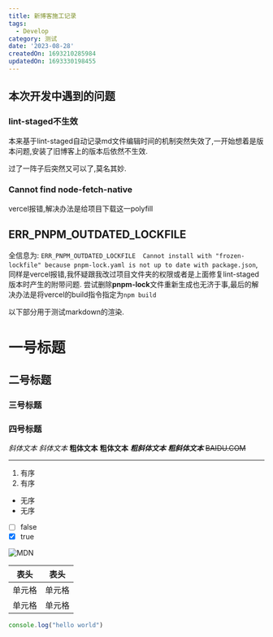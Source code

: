 ```yaml
---
title: 新博客施工记录
tags:
  - Develop
category: 测试
date: '2023-08-28'
createdOn: 1693210285984
updatedOn: 1693330198455
---
```


## 本次开发中遇到的问题
### lint-staged不生效
本来基于lint-staged自动记录md文件编辑时间的机制突然失效了,一开始想着是版本问题,安装了旧博客上的版本后依然不生效.

过了一阵子后突然又可以了,莫名其妙.

### Cannot find node-fetch-native
vercel报错,解决办法是给项目下载这一polyfill

## ERR_PNPM_OUTDATED_LOCKFILE
全信息为: `ERR_PNPM_OUTDATED_LOCKFILE  Cannot install with "frozen-lockfile" because pnpm-lock.yaml is not up to date with package.json`,同样是vercel报错,我怀疑跟我改过项目文件夹的权限或者是上面修复lint-staged版本时产生的附带问题.
尝试删除**pnpm-lock**文件重新生成也无济于事,最后的解决办法是将vercel的build指令指定为`npm build`



以下部分用于测试markdown的渲染.

# 一号标题
## 二号标题
### 三号标题

### 四号标题

*斜体文本*
_斜体文本_
**粗体文本**
__粗体文本__
***粗斜体文本***
___粗斜体文本___
~~BAIDU.COM~~

***


1. 有序
2. 有序

+ 无序
+ 无序

- [ ] false
- [x] true

![MDN](https://interactive-examples.mdn.mozilla.net/media/cc0-images/grapefruit-slice-332-332.jpg)

|  表头   | 表头  |
|  ----  | ----  |
| 单元格  | 单元格 |
| 单元格  | 单元格 |



```javascript
console.log("hello world")
```
